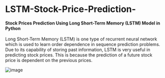 # LSTM-Stock-Price-Prediction-
<b>Stock Prices Prediction Using Long Short-Term Memory (LSTM) Model in Python</b><br><br>
Long Short-Term Memory (LSTM) is one type of recurrent neural network which is used to learn order dependence in sequence prediction problems. Due to its capability of storing past information, LSTM is very useful in predicting stock prices. This is because the prediction of a future stock price is dependent on the previous prices.

![image](https://user-images.githubusercontent.com/63150702/210535546-d7295a65-7d3a-41c5-a2d5-09ea249aaa43.png)
